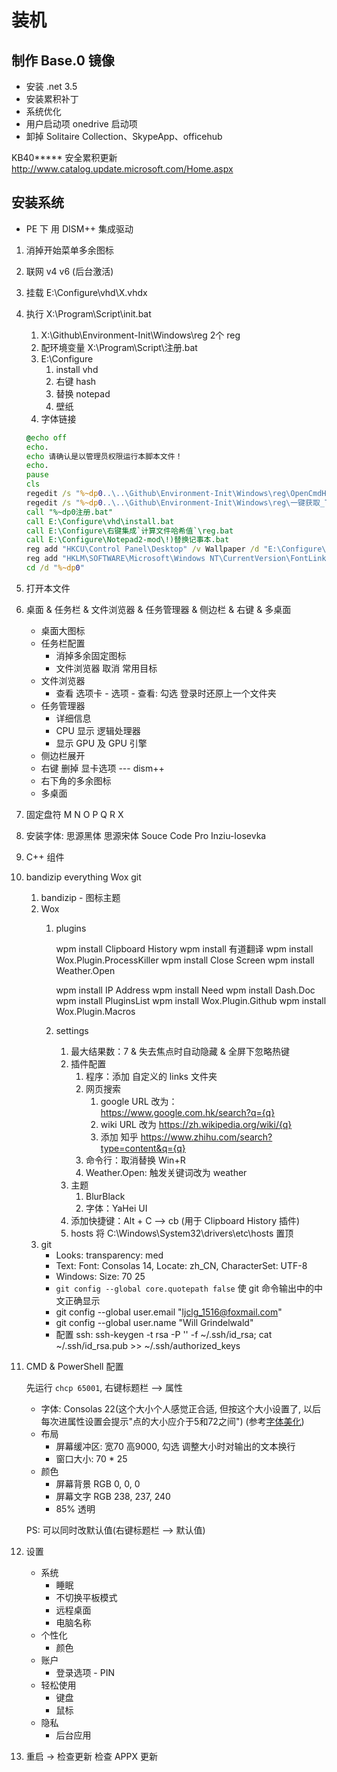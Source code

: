 # 装机

## 制作 Base.0 镜像

* 安装 .net 3.5
* 安装累积补丁
* 系统优化
* 用户启动项 onedrive 启动项
* 卸掉 Solitaire Collection、SkypeApp、officehub

KB40***** 安全累积更新                http://www.catalog.update.microsoft.com/Home.aspx

## 安装系统

* PE 下 用 DISM++ 集成驱动

1. 消掉开始菜单多余图标
1. 联网 v4 v6 (后台激活)

1. 挂载 E:\Configure\vhd\X.vhdx
1. 执行 X:\Program\Script\init.bat
    1. X:\Github\Environment-Init\Windows\reg 2个 reg
    1. 配环境变量 X:\Program\Script\注册.bat
    1. E:\Configure
        1. install vhd
        1. 右键 hash
        1. 替换 notepad
        1. 壁纸
    1. 字体链接

    ```cmd
    @echo off
    echo.
    echo 请确认是以管理员权限运行本脚本文件！
    echo.
    pause
    cls
    regedit /s "%~dp0..\..\Github\Environment-Init\Windows\reg\OpenCmdHere.reg"
    regedit /s "%~dp0..\..\Github\Environment-Init\Windows\reg\一键获取_TrustedInstaller_权限.reg"
    call "%~dp0注册.bat"
    call E:\Configure\vhd\install.bat
    call E:\Configure\右键集成`计算文件哈希值`\reg.bat
    call E:\Configure\Notepad2-mod\!)替换记事本.bat
    reg add "HKCU\Control Panel\Desktop" /v Wallpaper /d "E:\Configure\Desktop.jpg" /f
    reg add "HKLM\SOFTWARE\Microsoft\Windows NT\CurrentVersion\FontLink\SystemLink" /v Consolas /t REG_MULTI_SZ /d "inziu-iosevkaCC-SC-regular.ttf,Inziu IosevkaCC SC,128,96\0inziu-iosevkaCC-SC-regular.ttf,Inziu IosevkaCC SC" /f
    cd /d "%~dp0"
    ```

1. 打开本文件

1. 桌面 & 任务栏 & 文件浏览器 & 任务管理器 & 侧边栏 & 右键 & 多桌面
    * 桌面大图标
    * 任务栏配置
        * 消掉多余固定图标
        * 文件浏览器 取消 常用目标
    * 文件浏览器
        * 查看 选项卡 - 选项 - 查看: 勾选 登录时还原上一个文件夹
    * 任务管理器
        * 详细信息
        * CPU 显示 逻辑处理器
        * 显示 GPU 及 GPU 引擎
    * 侧边栏展开
    * 右键 删掉 显卡选项 --- dism++
    * 右下角的多余图标
    * 多桌面

1. 固定盘符 M N O P Q R X
1. 安装字体: 思源黑体 思源宋体 Souce Code Pro Inziu-Iosevka
1. C++ 组件
1. bandizip everything Wox git
    1. bandizip - 图标主题
    1. Wox
        1. plugins

            wpm install Clipboard History
            wpm install 有道翻译
            wpm install Wox.Plugin.ProcessKiller
            wpm install Close Screen
            wpm install Weather.Open

            wpm install IP Address
            wpm install Need
            wpm install Dash.Doc
            wpm install PluginsList
            wpm install Wox.Plugin.Github
            wpm install Wox.Plugin.Macros

        1. settings
            1. 最大结果数：7 & 失去焦点时自动隐藏 & 全屏下忽略热键
            1. 插件配置
                1. 程序：添加 自定义的 links 文件夹
                1. 网页搜索
                    1. google URL 改为：https://www.google.com.hk/search?q={q}
                    1. wiki URL 改为 https://zh.wikipedia.org/wiki/{q}
                    1. 添加 知乎 https://www.zhihu.com/search?type=content&q={q}
                1. 命令行：取消替换 Win+R
                1. Weather.Open: 触发关键词改为 weather
            1. 主题
                1. BlurBlack
                1. 字体：YaHei UI
            1. 添加快捷键：Alt + C --> cb (用于 Clipboard History 插件)
            1. hosts 将 C:\Windows\System32\drivers\etc\hosts 置顶
    1. git
        * Looks: transparency: med
        * Text: Font: Consolas 14, Locate: zh_CN, CharacterSet: UTF-8
        * Windows: Size: 70 25
        * `git config --global core.quotepath false` 使 git 命令输出中的中文正确显示
        * git config --global user.email "ljclg_1516@foxmail.com"
        * git config --global user.name "Will Grindelwald"
        * 配置 ssh: ssh-keygen -t rsa -P '' -f ~/.ssh/id_rsa; cat ~/.ssh/id_rsa.pub >> ~/.ssh/authorized_keys

1. CMD & PowerShell 配置

    先运行 `chcp 65001`, 右键标题栏 --> 属性

    * 字体: Consolas 22(这个大小个人感觉正合适, 但按这个大小设置了, 以后每次进属性设置会提示"点的大小应介于5和72之间") (参考[字体美化](#6-Windows-字体美化))
    * 布局
        * 屏幕缓冲区: 宽70 高9000, 勾选 调整大小时对输出的文本换行
        * 窗口大小: 70 * 25
    * 颜色
        * 屏幕背景 RGB 0, 0, 0
        * 屏幕文字 RGB 238, 237, 240
        * 85% 透明

    PS: 可以同时改默认值(右键标题栏 --> 默认值)

1. 设置
    * 系统
        * 睡眠
        * 不切换平板模式
        * 远程桌面
        * 电脑名称
    * 个性化
        * 颜色
    * 账户
        * 登录选项 - PIN
    * 轻松使用
        * 键盘
        * 鼠标
    * 隐私
        * 后台应用

1. 重启 -> 检查更新 检查 APPX 更新
